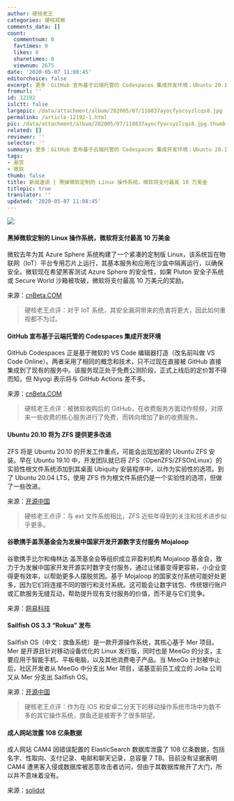 ```yaml
---
author: 硬核老王
categories: 硬核观察
comments_data: []
count:
  commentnum: 0
  favtimes: 0
  likes: 0
  sharetimes: 0
  viewnum: 2675
date: '2020-05-07 11:08:45'
editorchoice: false
excerpt: 更多：GitHub 宣布基于云端托管的 Codespaces 集成开发环境；Ubuntu 20.10 将为 ZFS 提供更多改进
fromurl: ''
id: 12192
islctt: false
largepic: /data/attachment/album/202005/07/110837ayocfyocsyzlcqs8.jpg
permalink: /article-12192-1.html
pic: /data/attachment/album/202005/07/110837ayocfyocsyzlcqs8.jpg.thumb.jpg
related: []
reviewer: ''
selector: ''
summary: 更多：GitHub 宣布基于云端托管的 Codespaces 集成开发环境；Ubuntu 20.10 将为 ZFS 提供更多改进
tags:
- 悬赏
- 微软
thumb: false
title: 新闻速读 | 黑掉微软定制的 Linux 操作系统，微软将支付最高 10 万美金
titlepic: true
translator: ''
updated: '2020-05-07 11:08:45'
---
```


![](/data/attachment/album/202005/07/110837ayocfyocsyzlcqs8.jpg)


#### 黑掉微软定制的 Linux 操作系统，微软将支付最高 10 万美金


微软去年为其 Azure Sphere 系统构建了一个紧凑的定制版 Linux，该系统旨在物联网（IoT）平台专用芯片上运行，其基本服务和应用在沙盒中隔离运行，以确保安全。微软现在希望黑客测试 Azure Sphere 的安全性，如果 Pluton 安全子系统或 Secure World 沙箱被攻破，微软将支付最高 10 万美元的奖励。


来源：[cnBeta.COM](https://www.cnbeta.com/articles/tech/975693.htm)



> 
> 硬核老王点评：对于 IoT 系统，其安全漏洞带来的危害将更大，因此如何重视都不为过。
> 
> 
> 


#### GitHub 宣布基于云端托管的 Codespaces 集成开发环境


GitHub Codespaces 正是基于微软的 VS Code 编辑器打造（改名前叫做 VS Code Online）。两者采用了相同的概念和技术，只不过现在直接被 GitHub 直接集成到了现有的服务中。该服务现正处于免费公测阶段，正式上线后的定价暂不得而知，但 Niyogi 表示将与 GitHub Actions 差不多。


来源：[cnBeta.COM](https://www.cnbeta.com/articles/tech/975803.htm)



> 
> 硬核老王点评：被微软收购后的 GitHub，在收费服务方面动作频频，对原来一些收费的核心服务进行了免费，而转向增加了新的收费服务。
> 
> 
> 


#### Ubuntu 20.10 将为 ZFS 提供更多改进


ZFS 将是 Ubuntu 20.10 的开发工作重点，可能会出现加密的 Ubuntu ZFS 安装。早在 Ubuntu 19.10 中，开发团队就已将 ZFS（OpenZFS/ZFSOnLinux）的实验性根文件系统添加到其桌面 Ubiquity 安装程序中，以作为实验性的选项。到了 Ubuntu 20.04 LTS，使用 ZFS 作为根文件系统仍是一个实验性的选项，但做了一些改进。


来源：[开源中国](https://www.oschina.net/news/115433/ubuntu-20-10-more-zfs-improvement)



> 
> 硬核老王点评：与 ext 文件系统相比，ZFS 近些年得到的关注和技术进步似乎更多。
> 
> 
> 


#### 谷歌携手盖茨基金会为发展中国家开发开源数字支付服务 Mojaloop


谷歌携手比尔和梅林达·盖茨基金会等组织成立非盈利机构 Mojaloop 基金会，致力于为发展中国家开发开源实时数字支付服务，通过让储蓄变得更容易，小企业变得更有效率，以帮助更多人摆脱贫困。基于 Mojaloop 的国家支付系统可能好处更多，因为它们将连接不同的银行和支付系统。这可能会让数字钱包、传统银行账户或汇款服务无缝互动，帮助提升现有支付服务的价值，而不是与它们竞争。


来源：[网易科技](https://www.cnbeta.com/articles/tech/975763.htm)


#### Sailfish OS 3.3 “Rokua” 发布


Sailfish OS（中文：旗鱼系统）是一款开源操作系统，其核心基于 Mer 项目。Mer 是开源且针对移动设备优化的 Linux 发行版，同时也是 MeeGo 的分支，主要应用于智能手机、平板电脑，以及其他消费电子产品。当 MeeGo 计划被中止后，社区开发者从 MeeGo 中分支出 Mer 项目，诺基亚前员工成立的 Jolla 公司又从 Mer 分支出 Sailfish OS。


来源：[开源中国](https://www.oschina.net/news/115428/sailfish-os-3-3-rokua-released)



> 
> 硬核老王点评：作为在 iOS 和安卓二分天下的移动操作系统市场中为数不多的其它操作系统，旗鱼还是被寄予了很多期望。
> 
> 
> 


#### 成人网站泄露 108 亿条数据


成人网站 CAM4 因错误配置的 ElasticSearch 数据库泄露了 108 亿条数据，包括名字、性取向、支付记录、电邮和聊天记录，总容量 7 TB。目前没有证据表明 CAM4 遭黑客入侵或数据库被恶意攻击者访问，但由于其数据库敞开了大门，所以并不意味着没有。


来源：[solidot](https://www.solidot.org/story?sid=64284)